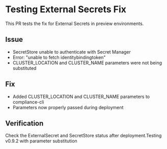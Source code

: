 # Testing External Secrets Fix

This PR tests the fix for External Secrets in preview environments.

## Issue
- SecretStore unable to authenticate with Secret Manager
- Error: "unable to fetch identitybindingtoken"
- CLUSTER_LOCATION and CLUSTER_NAME parameters were not being substituted

## Fix
- Added CLUSTER_LOCATION and CLUSTER_NAME parameters to compliance-cli
- Parameters now properly passed during deployment

## Verification
Check the ExternalSecret and SecretStore status after deployment.Testing v0.9.2 with parameter substitution
